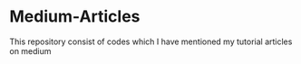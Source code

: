 # Medium-Articles
This repository consist of codes which I have mentioned my tutorial articles on medium
